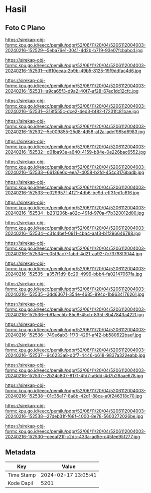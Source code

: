 # Hasil

## Foto C Plano

https://sirekap-obj-formc.kpu.go.id/eecc/pemilu/pdpr/52/06/11/20/04/5206112004003-20240216-152529--5eba76e1-0041-4d2b-b719-93e07fcbabcd.jpg

https://sirekap-obj-formc.kpu.go.id/eecc/pemilu/pdpr/52/06/11/20/04/5206112004003-20240216-152531--d610ceaa-2b9b-49b5-8125-19f9ddfac4d6.jpg

https://sirekap-obj-formc.kpu.go.id/eecc/pemilu/pdpr/52/06/11/20/04/5206112004003-20240216-152531--a9ca65f3-d9a2-40f7-af28-67ec1dc12cfc.jpg

https://sirekap-obj-formc.kpu.go.id/eecc/pemilu/pdpr/52/06/11/20/04/5206112004003-20240216-152531--318f555c-dce2-4ed3-bf82-f7231fc81bae.jpg

https://sirekap-obj-formc.kpu.go.id/eecc/pemilu/pdpr/52/06/11/20/04/5206112004003-20240216-152532--5c009855-25d8-4d58-af2a-adef985d6983.jpg

https://sirekap-obj-formc.kpu.go.id/eecc/pemilu/pdpr/52/06/11/20/04/5206112004003-20240216-152532--d01ba93e-a640-4159-b84e-0e226bac6552.jpg

https://sirekap-obj-formc.kpu.go.id/eecc/pemilu/pdpr/52/06/11/20/04/5206112004003-20240216-152533--66136e6c-eea7-4058-b2fd-454c3176badb.jpg

https://sirekap-obj-formc.kpu.go.id/eecc/pemilu/pdpr/52/06/11/20/04/5206112004003-20240216-152533--c029957f-4f21-4db6-be9d-eff31ed1c816.jpg

https://sirekap-obj-formc.kpu.go.id/eecc/pemilu/pdpr/52/06/11/20/04/5206112004003-20240216-152534--b231206b-a82c-491d-970a-f7b320012d00.jpg

https://sirekap-obj-formc.kpu.go.id/eecc/pemilu/pdpr/52/06/11/20/04/5206112004003-20240216-152534--c31c4bef-0911-4ba4-aaf3-b1f296646788.jpg

https://sirekap-obj-formc.kpu.go.id/eecc/pemilu/pdpr/52/06/11/20/04/5206112004003-20240216-152534--c05f9ac7-1abd-4d21-aa92-7c73798f3044.jpg

https://sirekap-obj-formc.kpu.go.id/eecc/pemilu/pdpr/52/06/11/20/04/5206112004003-20240216-152535--a357f1d9-8c29-4999-bbb4-fa02147067fa.jpg

https://sirekap-obj-formc.kpu.go.id/eecc/pemilu/pdpr/52/06/11/20/04/5206112004003-20240216-152535--3dd63671-354e-4685-894c-1b9634176261.jpg

https://sirekap-obj-formc.kpu.go.id/eecc/pemilu/pdpr/52/06/11/20/04/5206112004003-20240216-152536--b61aec5b-85c8-45cb-835f-8b47843a422f.jpg

https://sirekap-obj-formc.kpu.go.id/eecc/pemilu/pdpr/52/06/11/20/04/5206112004003-20240216-152536--749e6ab3-1f70-429f-af42-bb580622baef.jpg

https://sirekap-obj-formc.kpu.go.id/eecc/pemilu/pdpr/52/06/11/20/04/5206112004003-20240216-152537--9c6233a8-d0f7-4446-b618-9837a322eabb.jpg

https://sirekap-obj-formc.kpu.go.id/eecc/pemilu/pdpr/52/06/11/20/04/5206112004003-20240216-152537--2b24c807-8171-4fd7-a6dd-4d7b29aae678.jpg

https://sirekap-obj-formc.kpu.go.id/eecc/pemilu/pdpr/52/06/11/20/04/5206112004003-20240216-152538--01c35e17-8a8b-42d1-88ca-a0f246318c70.jpg

https://sirekap-obj-formc.kpu.go.id/eecc/pemilu/pdpr/52/06/11/20/04/5206112004003-20240216-152538--27deb31f-f68f-4000-8e78-5603272026be.jpg

https://sirekap-obj-formc.kpu.go.id/eecc/pemilu/pdpr/52/06/11/20/04/5206112004003-20240216-152530--ceeaf21f-c2dc-433a-ad5e-c45fee95f277.jpg


## Metadata

| Key        | Value               |
| ---------- | ------------------- |
| Time Stamp | 2024-02-17 13:05:41 |
| Kode Dapil | 5201                |



